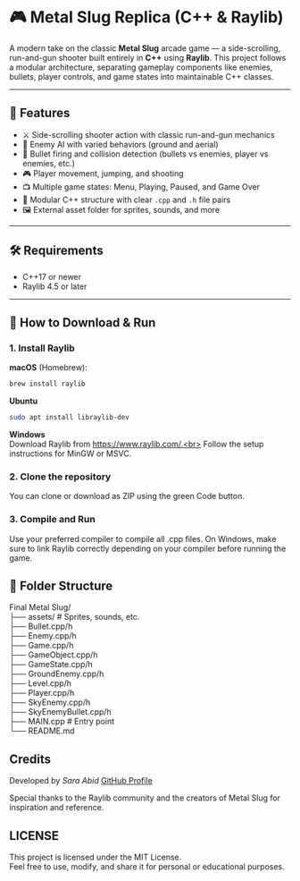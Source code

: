 
# 🎮 Metal Slug Replica (C++ & Raylib)

A modern take on the classic **Metal Slug** arcade game — a side-scrolling, run-and-gun shooter built entirely in **C++** using **Raylib**. This project follows a modular architecture, separating gameplay components like enemies, bullets, player controls, and game states into maintainable C++ classes.

---

## 💪 Features

- ⚔️ Side-scrolling shooter action with classic run-and-gun mechanics  
- 🧠 Enemy AI with varied behaviors (ground and aerial)  
- 🎯 Bullet firing and collision detection (bullets vs enemies, player vs enemies, etc.)  
- 🎮 Player movement, jumping, and shooting  
- 📺 Multiple game states: Menu, Playing, Paused, and Game Over  
- 🔁 Modular C++ structure with clear `.cpp` and `.h` file pairs  
- 🖼️ External asset folder for sprites, sounds, and more  

---

## 🛠️ Requirements

- C++17 or newer  
- Raylib 4.5 or later  

---

## 📄 How to Download & Run

### 1. Install Raylib

**macOS** (Homebrew):
```bash
brew install raylib
```
**Ubuntu** 
```bash
sudo apt install libraylib-dev
```
**Windows** <br>
Download Raylib from https://www.raylib.com/.<br>
Follow the setup instructions for MinGW or MSVC.

### 2. Clone the repository
You can clone or download as ZIP using the green Code button.

### 3. Compile and Run
Use your preferred compiler to compile all .cpp files. On Windows, make sure to link Raylib correctly depending on your compiler before running the game. 

## 📁 Folder Structure
Final Metal Slug/ <br>
├── assets/                # Sprites, sounds, etc.<br>
├── Bullet.cpp/h<br>
├── Enemy.cpp/h<br>
├── Game.cpp/h<br>
├── GameObject.cpp/h<br>
├── GameState.cpp/h<br>
├── GroundEnemy.cpp/h<br>
├── Level.cpp/h<br>
├── Player.cpp/h<br>
├── SkyEnemy.cpp/h<br>
├── SkyEnemyBullet.cpp/h<br>
├── MAIN.cpp              # Entry point<br>
└── README.md<br>

## Credits
Developed by *Sara Abid*
[GitHub Profile](https://github.com/SaraAbidHussain)


Special thanks to the Raylib community and the creators of Metal Slug for inspiration and reference.

## LICENSE
This project is licensed under the MIT License.<br>
Feel free to use, modify, and share it for personal or educational purposes.

